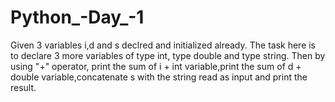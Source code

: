# Python_-Day_-1
Given 3 variables i,d and s declred and initialized already. The task here is to declare 3 more variables of type int, type double and type string. Then by using "+" operator, print the sum of i + int variable,print the sum of d + double variable,concatenate s with the string read as input and print the result.
